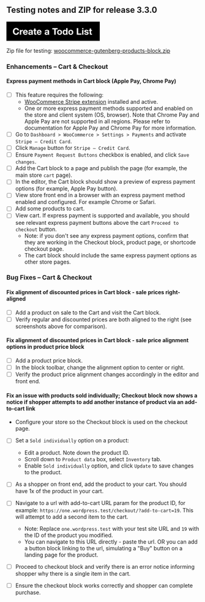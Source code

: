 ## Testing notes and ZIP for release 3.3.0

[![Create Todo list](https://raw.githubusercontent.com/senadir/todo-my-markdown/master/public/github-button.svg?sanitize=true)](https://git-todo.netlify.app/create)

Zip file for testing: [woocommerce-gutenberg-products-block.zip](https://github.com/woocommerce/woocommerce-gutenberg-products-block/files/5148289/woocommerce-gutenberg-products-block.zip)

### Enhancements – Cart & Checkout   <!-- heading -->

#### Express payment methods in Cart block (Apple Pay, Chrome Pay)  <!-- heading -->

- [ ] This feature requires the following:
  - [WooCommerce Stripe extension](https://woocommerce.com/products/stripe) installed and active.
  - One or more express payment methods supported and enabled on the store and client system (OS, browser). Note that Chrome Pay and Apple Pay are not supported in all regions. Please refer to documentation for Apple Pay and Chrome Pay for more information.
- [ ] Go to `Dashboard > WooCommerce > Settings > Payments` and activate `Stripe – Credit Card`.
- [ ] Click `Manage` button for `Stripe – Credit Card`.
- [ ] Ensure `Payment Request Buttons` checkbox is enabled, and click `Save changes`.
- [ ] Add the Cart block to a page and publish the page (for example, the main store `cart` page).
- [ ] In the editor, the Cart block should show a preview of express payment options (for example, Apple Pay button).
- [ ] View store front end in a browser with an express payment method enabled and configured. For example Chrome or Safari.
- [ ] Add some products to cart.
- [ ] View cart. If express payment is supported and available, you should see relevant express payment buttons above the cart `Proceed to checkout` button.
  - Note: if you don't see any express payment options, confirm that they are working in the Checkout block, product page, or shortcode checkout page. 
  - The cart block should include the same express payment options as other store pages.

### Bug Fixes – Cart & Checkout   <!-- heading -->

#### Fix alignment of discounted prices in Cart block - sale prices right-aligned  <!-- heading -->

- [ ] Add a product on sale to the Cart and visit the Cart block.
- [ ] Verify regular and discounted prices are both aligned to the right (see screenshots above for comparison).

#### Fix alignment of discounted prices in Cart block - sale price alignment options in product price block  <!-- heading -->

- [ ] Add a product price block.
- [ ] In the block toolbar, change the alignment option to center or right.
- [ ] Verify the product price alignment changes accordingly in the editor and front end.

#### Fix an issue with products sold individually; Checkout block now shows a notice if shopper attempts to add another instance of product via an add-to-cart link  <!-- heading -->

- Configure your store so the Checkout block is used on the checkout page.
- [ ] Set a `Sold individually` option on a product:
  - Edit a product. Note down the product ID.
  - Scroll down to `Product data` box, select `Inventory` tab.
  - Enable `Sold individually` option, and click `Update` to save changes to the product.
- [ ] As a shopper on front end, add the product to your cart. You should have 1x of the product in your cart. 
- [ ] Navigate to a url with add-to-cart URL param for the product ID, for example: `https://one.wordpress.test/checkout/?add-to-cart=19`. This will attempt to add a second item to the cart.
  - Note: Replace `one.wordpress.test` with your test site URL and `19` with the ID of the product you modified.
  - You can navigate to this URL directly - paste the url. OR you can add a button block linking to the url, simulating a "Buy" button on a landing page for the product.
- [ ] Proceed to checkout block and verify there is an error notice informing shopper why there is a single item in the cart.
- [ ] Ensure the checkout block works correctly and shopper can complete purchase.

